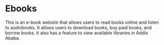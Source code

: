 # Ebooks
This is an e-book website that allows users to read books online and listen to audiobooks. It allows users to download books, buy paid books, and borrow books. It also has a feature to view available libraries in Addis Ababa.

